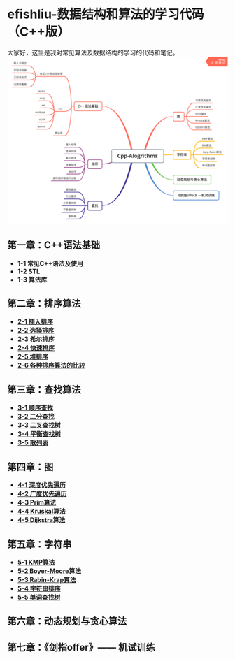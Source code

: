 # efishliu-数据结构和算法的学习代码（C++版）
大家好，这里是我对常见算法及数据结构的学习的代码和笔记。
![Project-Framework](img/Project-Framework.png)

## 第一章：C++语法基础
* **1-1 常见C++语法及使用**
* **1-2 STL**
* **1-3 算法库**

## 第二章：排序算法
* **[2-1 插入排序]()**
* **[2-2 选择排序]()**
* **[2-3 希尔排序]()**
* **[2-4 快速排序]()**
* **[2-5 堆排序]()**
* **[2-6 各种排序算法的比较]()**

## 第三章：查找算法
* **[3-1 顺序查找]()**
* **[3-2 二分查找]()**
* **[3-3 二叉查找树]()**
* **[3-4 平衡查找树]()**
* **[3-5 散列表]()**

## 第四章：图
* **[4-1 深度优先遍历]()**
* **[4-2 广度优先遍历]()**
* **[4-3 Prim算法]()**
* **[4-4 Kruskal算法]()**
* **[4-5 Dijkstra算法]()**

## 第五章：字符串
* **[5-1 KMP算法]()**
* **[5-2 Boyer-Moore算法]()**
* **[5-3 Rabin-Krap算法]()**
* **[5-4 字符串排序]()**
* **[5-5 单词查找树]()**

## 第六章：动态规划与贪心算法

## 第七章：《剑指offer》—— 机试训练

